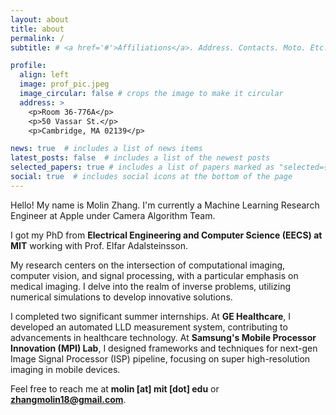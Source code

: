 ```yaml
---
layout: about
title: about
permalink: /
subtitle: # <a href='#'>Affiliations</a>. Address. Contacts. Moto. Etc.

profile:
  align: left
  image: prof_pic.jpeg
  image_circular: false # crops the image to make it circular
  address: >
    <p>Room 36-776A</p>
    <p>50 Vassar St.</p>
    <p>Cambridge, MA 02139</p>

news: true  # includes a list of news items
latest_posts: false  # includes a list of the newest posts
selected_papers: true # includes a list of papers marked as "selected={true}"
social: true  # includes social icons at the bottom of the page
---
```


Hello! My name is Molin Zhang. I'm currently a Machine Learning Research Engineer at Apple under Camera Algorithm Team.

I got my PhD from **Electrical Engineering and Computer Science (EECS) at MIT** working with Prof. Elfar Adalsteinsson.


My research centers on the intersection of computational imaging, computer vision, and signal processing, with a particular emphasis on medical imaging. I delve into the realm of inverse problems, utilizing numerical simulations to develop innovative solutions. 


I completed two significant summer internships. At **GE Healthcare**, I developed an automated LLD measurement system, contributing to advancements in healthcare technology. At **Samsung's Mobile Processor Innovation (MPI) Lab**, I designed frameworks and techniques for next-gen Image Signal Processor (ISP) pipeline, focusing on super high-resolution imaging in mobile devices.


Feel free to reach me at **molin [at] mit [dot] edu** or **zhangmolin18@gmail.com**.

<!--
Write your biography here. Tell the world about yourself. Link to your favorite [subreddit](http://reddit.com). You can put a picture in, too. The code is already in, just name your picture `prof_pic.jpg` and put it in the `img/` folder.test

Put your address / P.O. box / other info right below your picture. You can also disable any of these elements by editing `profile` property of the YAML header of your `_pages/about.md`. Edit `_bibliography/papers.bib` and Jekyll will render your [publications page](/al-folio/publications/) automatically.

Link to your social media connections, too. This theme is set up to use [Font Awesome icons](http://fortawesome.github.io/Font-Awesome/) and [Academicons](https://jpswalsh.github.io/academicons/), like the ones below. Add your Facebook, Twitter, LinkedIn, Google Scholar, or just disable all of them.
-->
